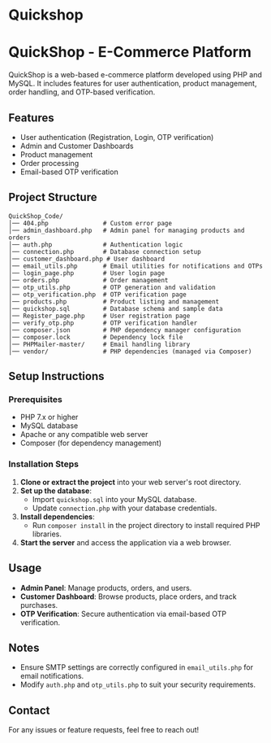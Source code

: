 # Quickshop
# QuickShop - E-Commerce Platform

QuickShop is a web-based e-commerce platform developed using PHP and MySQL. It includes features for user authentication, product management, order handling, and OTP-based verification.

## Features
- User authentication (Registration, Login, OTP verification)
- Admin and Customer Dashboards
- Product management
- Order processing
- Email-based OTP verification

## Project Structure
```
QuickShop_Code/
│── 404.php               # Custom error page
│── admin_dashboard.php   # Admin panel for managing products and orders
│── auth.php              # Authentication logic
│── connection.php        # Database connection setup
│── customer_dashboard.php # User dashboard
│── email_utils.php       # Email utilities for notifications and OTPs
│── login_page.php        # User login page
│── orders.php            # Order management
│── otp_utils.php         # OTP generation and validation
│── otp_verification.php  # OTP verification page
│── products.php          # Product listing and management
│── quickshop.sql         # Database schema and sample data
│── Register_page.php     # User registration page
│── verify_otp.php        # OTP verification handler
│── composer.json         # PHP dependency manager configuration
│── composer.lock         # Dependency lock file
│── PHPMailer-master/     # Email handling library
│── vendor/               # PHP dependencies (managed via Composer)
```

## Setup Instructions
### Prerequisites
- PHP 7.x or higher
- MySQL database
- Apache or any compatible web server
- Composer (for dependency management)

### Installation Steps
1. **Clone or extract the project** into your web server's root directory.
2. **Set up the database**:
   - Import `quickshop.sql` into your MySQL database.
   - Update `connection.php` with your database credentials.
3. **Install dependencies**:
   - Run `composer install` in the project directory to install required PHP libraries.
4. **Start the server** and access the application via a web browser.

## Usage
- **Admin Panel**: Manage products, orders, and users.
- **Customer Dashboard**: Browse products, place orders, and track purchases.
- **OTP Verification**: Secure authentication via email-based OTP verification.

## Notes
- Ensure SMTP settings are correctly configured in `email_utils.php` for email notifications.
- Modify `auth.php` and `otp_utils.php` to suit your security requirements.

## Contact
For any issues or feature requests, feel free to reach out!

